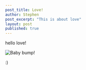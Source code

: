 ```yaml
---
post_title: Love!
author: Stephen
post_excerpt: "This is about love"
layout: post
published: true
---
```


hello love! 

![Baby bump!](https://github.com/sdzentner/blog_test/raw/master/pics/babybump.jpg)

:)

